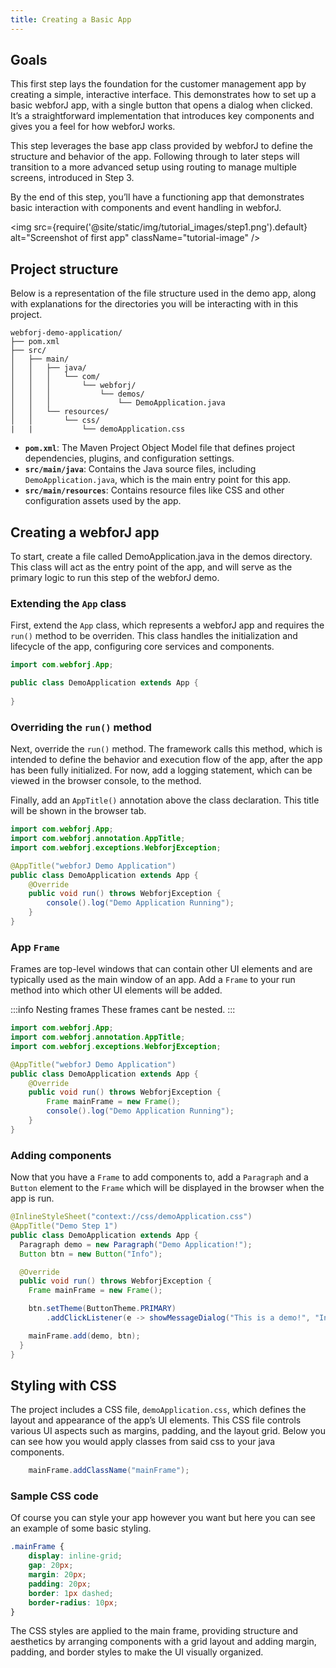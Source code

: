 ```yaml
---
title: Creating a Basic App
---
```


## Goals

This first step lays the foundation for the customer management app by creating a simple, interactive interface. This demonstrates how to set up a basic webforJ app, with a single button that opens a dialog when clicked. It’s a straightforward implementation that introduces key components and gives you a feel for how webforJ works.

This step leverages the base app class provided by webforJ to define the structure and behavior of the app. Following through to later steps will transition to a more advanced setup using routing to manage multiple screens, introduced in Step 3.

By the end of this step, you’ll have a functioning app that demonstrates basic interaction with components and event handling in webforJ.

<img src={require('@site/static/img/tutorial_images/step1.png').default} alt="Screenshot of first app" className="tutorial-image" />


## Project structure

Below is a representation of the file structure used in the demo app, along with explanations for the directories you will be interacting with in this project.

```plaintext
webforj-demo-application/
├── pom.xml
├── src/
│   ├── main/
│   │   ├── java/
│   │   │   └── com/
│   │   │       └── webforj/
│   │   │           └── demos/
│   │   │               └── DemoApplication.java
│   │   └── resources/
│   │       └── css/
|   |           └── demoApplication.css
```

- **`pom.xml`**: The Maven Project Object Model file that defines project dependencies, plugins, and configuration settings.
- **`src/main/java`**: Contains the Java source files, including `DemoApplication.java`, which is the main entry point for this app.
- **`src/main/resources`**: Contains resource files like CSS and other configuration assets used by the app.

## Creating a webforJ app

To start, create a file called DemoApplication.java in the demos directory. This class will act as the entry point of the app, and will serve as the primary logic to run this step of the webforJ demo. 

### Extending the `App` class

First, extend the `App` class, which represents a webforJ app and requires the `run()` method to be overriden. This class handles the initialization and lifecycle of the app, configuring core services and components.

```java
import com.webforj.App;

public class DemoApplication extends App {
    
}
```

### Overriding the `run()` method

Next, override the `run()` method. The framework calls this method, which is intended to define the behavior and execution flow of the app, after the app has been fully initialized. For now, add a logging statement, which can be viewed in the browser console, to the method.

Finally, add an `AppTitle()` annotation above the class declaration. This title will be shown in the browser tab. 

```java
import com.webforj.App;
import com.webforj.annotation.AppTitle;
import com.webforj.exceptions.WebforjException;

@AppTitle("webforJ Demo Application")
public class DemoApplication extends App {
    @Override
    public void run() throws WebforjException {
        console().log("Demo Application Running");
    }
}
```

### App `Frame`

Frames are top-level windows that can contain other UI elements and are typically used as the main window of an app. Add a `Frame` to your run method into which other UI elements will be added.

:::info Nesting frames 
These frames cant be nested. 
:::

```java
import com.webforj.App;
import com.webforj.annotation.AppTitle;
import com.webforj.exceptions.WebforjException;

@AppTitle("webforJ Demo Application")
public class DemoApplication extends App {
    @Override
    public void run() throws WebforjException {
        Frame mainFrame = new Frame();
        console().log("Demo Application Running");
    }
}
```

### Adding components 

Now that you have a `Frame` to add components to, add a `Paragraph` and a `Button` element to the `Frame` which will be displayed in the browser when the app is run.

```java
@InlineStyleSheet("context://css/demoApplication.css")
@AppTitle("Demo Step 1")
public class DemoApplication extends App {
  Paragraph demo = new Paragraph("Demo Application!");
  Button btn = new Button("Info");

  @Override
  public void run() throws WebforjException {
    Frame mainFrame = new Frame();

    btn.setTheme(ButtonTheme.PRIMARY)
        .addClickListener(e -> showMessageDialog("This is a demo!", "Info"));

    mainFrame.add(demo, btn);
  }
}
```

## Styling with CSS

The project includes a CSS file, `demoApplication.css`, which defines the layout and appearance of the app’s UI elements. This CSS file controls various UI aspects such as margins, padding, and the layout grid. Below you can see how you would apply classes from said css to your java components.

```java
    mainFrame.addClassName("mainFrame");
```

### Sample CSS code

Of course you can style your app however you want but here you can see an example of some basic styling.

```css
.mainFrame {
    display: inline-grid;
    gap: 20px;
    margin: 20px;
    padding: 20px;
    border: 1px dashed;
    border-radius: 10px;
}
```

The CSS styles are applied to the main frame, providing structure and aesthetics by arranging components with a grid layout and adding margin, padding, and border styles to make the UI visually organized.


